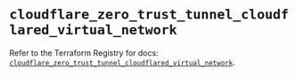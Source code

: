 # `cloudflare_zero_trust_tunnel_cloudflared_virtual_network`

Refer to the Terraform Registry for docs: [`cloudflare_zero_trust_tunnel_cloudflared_virtual_network`](https://registry.terraform.io/providers/cloudflare/cloudflare/5.10.0/docs/resources/zero_trust_tunnel_cloudflared_virtual_network).
